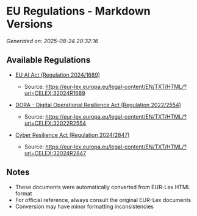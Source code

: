# EU Regulations - Markdown Versions

*Generated on: 2025-08-24 20:32:16*

## Available Regulations

- [EU AI Act (Regulation 2024/1689)](./EU_AI_Act_2024.md)
  - Source: https://eur-lex.europa.eu/legal-content/EN/TXT/HTML/?uri=CELEX:32024R1689

- [DORA - Digital Operational Resilience Act (Regulation 2022/2554)](./EU_DORA_2022.md)
  - Source: https://eur-lex.europa.eu/legal-content/EN/TXT/HTML/?uri=CELEX:32022R2554

- [Cyber Resilience Act (Regulation 2024/2847)](./EU_CRA_2024.md)
  - Source: https://eur-lex.europa.eu/legal-content/EN/TXT/HTML/?uri=CELEX:32024R2847


## Notes

- These documents were automatically converted from EUR-Lex HTML format
- For official reference, always consult the original EUR-Lex documents
- Conversion may have minor formatting inconsistencies
